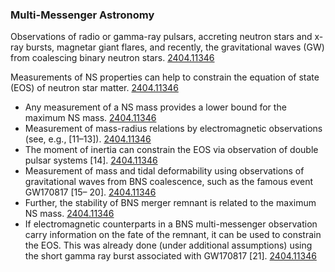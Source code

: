 ### Multi-Messenger Astronomy
Observations of radio or gamma-ray pulsars, accreting neutron stars and x-ray bursts, magnetar giant flares, and recently, the gravitational waves (GW) from coalescing binary neutron stars. [2404.11346](https://arxiv.org/pdf/2404.11346)

Measurements of NS properties can help to constrain the equation of state (EOS) of neutron star matter. [2404.11346](https://arxiv.org/pdf/2404.11346)
 - Any measurement of a NS mass provides a lower bound for the maximum NS mass. [2404.11346](https://arxiv.org/pdf/2404.11346)
 - Measurement of mass-radius relations by electromagnetic observations (see, e.g., [11–13]). [2404.11346](https://arxiv.org/pdf/2404.11346) 
 - The moment of inertia can constrain the EOS via observation of double pulsar systems [14].  [2404.11346](https://arxiv.org/pdf/2404.11346)
 - Measurement of mass and tidal deformability using observations of gravitational waves from BNS coalescence, such as the famous event GW170817 [15– 20]. [2404.11346](https://arxiv.org/pdf/2404.11346)
 - Further, the stability of BNS merger remnant is related to the maximum NS mass. [2404.11346](https://arxiv.org/pdf/2404.11346)
 - If electromagnetic counterparts in a BNS multi-messenger observation carry information on the fate of the remnant, it can be used to constrain the EOS. This was already done (under additional assumptions) using the short gamma ray burst associated with GW170817 [21]. [2404.11346](https://arxiv.org/pdf/2404.11346)